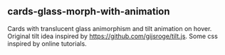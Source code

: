 ## cards-glass-morph-with-animation

Cards with translucent glass animorphism and tilt animation on hover. Original tilt idea inspired by https://github.com/gijsroge/tilt.js. Some css inspired by online tutorials.

